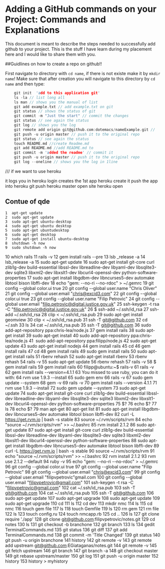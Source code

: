 Adding a GitHub commands on your Project: Commands and Explanations
======================================

This document is meant to describe the steps needed to successfully
add github to your project. This is the stuff I have learn during my placement here and I would like to share them with you.

##Guidlines on how to create a repo on github!!

First navigate to directory with `cd name`, if there is not existe make it by `mkdir name`! Make sure that after creation you will navigate to this directory by `cd name` and then type:

```c
    git init  'add to this application git'
    ls -la // list long all
    ls man // shows you the manual of list
    git add example.txt // add example.txt on git
    git status // shows the status of git
    git commit -m "Just the start" // commit the changes
    git status // see again the status
    git log // shows you the log
    git remote add origin git@github.com:dotemacs/nameExample.git //
    git push -u origin master // push it to the original repo
    git status // see again the status
    touch README.md //create Readme.md
    git add README.md //add README.md to 
    git commit -m 'added the readme' // commit it
    git push -u origin master // push it to the original repo
    git log --oneline // shows you the log in 1line
```

/// if we want to use heroku

it logs you in    heroku login
creates the 1st app    heroku create
it push the app into heroku    git push heroku master
open site    heroku open


## Contue of qde 

    1  apt-get update
    2  sudo apt-get update
    3  sudo apt-get ubuntu-desktop
    4  sudo apt-get ubuntu desktop
    5  sudo apt-get ubuntudesktop
    6  sudo apt-get desktop
    7  sudo apt-get install ubuntu-desktop
    8  shutdown -h now
    9  sudo shutdown -h now
   10  which rails
   11  rails -v
   12  gem  install rails --pre
   13  lsb _release -a 
   14  lsb_release -a
   15  sudo apt-get update
   16  sudo apt-get install git-core curl zlib1g-dev build-essential libssl-dev libreadline-dev libyaml-dev libsqlite3-dev sqlite3 libxml2-dev libxslt1-dev libcurl4-openssl-dev python-software-properties
   17  sudo apt-get install libgdbm-dev libncurses5-dev automake libtool bison libffi-dev
   18  echo "gem: --no-ri --no-rdoc" > ~/.gemrc
   19  git config --global color.ui true
   20  git config --global user.name "Chris Oliver"
   21  git config --global user.email "chris@excid3.com"
   22  git config --global color.ui true
   23  git config --global user.name "Filip Petrovic"
   24  git config --global user.email "filip.petrovic@digital.justice.gov.uk"
   25  ssh-keygen -t rsa -C "filip.petrovic@digital.justice.gov.uk"
   26  $ ssh-add ~/.ssh/id_rsa
   27  ssh-add ~/.ssh/id_rsa
   28  clip < ~/.ssh/id_rsa.pub
   29  sudo apt-get install geomview
   30  clip < ~/.ssh/id_rsa.pub
   31  ssh -T git@github.com
   32  cd ~/.ssh
   33  ls
   34  cat ~/.ssh/id_rsa.pub
   35  ssh -T git@github.com
   36  sudo add-apt-repository ppa:chris-lea/node.js
   37  gem install rails
   38  sudo apt-get install <selceted package>
   39  sudo apt-get install <ruby>
   40  sudo add-apt-repository ppa:chris-lea/node.js
   41  
sudo add-apt-repository ppa:filipp/node.js
   42  sudo apt-get update
   43  sudo apt-get install nodejs
   44  gem install rails
   45  cd
   46  gem install rails
   47  cd
   48  gem install rails
   49  sudo gem install rails
   50  sudo apt-get install rails
   51  rbenv rehash
   52  sudo apt-get install rbenv
   53  rbenv rehash
   54  rails -v 
   55  sudo apt-get update
   56  rbenv rehash
   57  rails -v 
   58  $ gem install rails
   59  gem install rails
   60  filipp@ubuntu:~$ rails-v
   61  rails -v
   62  gem install rails --version=4.1.1
   63  You missed to use ruby, you can do it with:
   64  rvm use 1.9.3 --install
   65  sudo gem env
   66  rails -v
   67  sudo gem update --system
   68  gem -v
   69  rails -v
   70  gem install rails --version 4.1.1
   71  rvm use 1.9.3 --install
   72  sudo gem update --system
   73  sudo apt-get update
   74  sudo apt-get install git-core curl zlib1g-dev build-essential libssl-dev libreadline-dev libyaml-dev libsqlite3-dev sqlite3 libxml2-dev libxslt1-dev libcurl4-openssl-dev python-software-properties
   75  $?
   76  echo $?
   77  ls
   78  echo $?
   79  man apt-get
   80  apt-get list
   81  sudo apt-get install libgdbm-dev libncurses5-dev automake libtool bison libffi-dev
   82  curl -L https://get.rvm.io | bash -s stable
   83  source ~/.rvm/scripts/rvm
   84  echo "source ~/.rvm/scripts/rvm" >> ~/.bashrc
   85  rvm install 2.1.2
   86  sudo apt-get update
   87  sudo apt-get install git-core curl zlib1g-dev build-essential libssl-dev libreadline-dev libyaml-dev libsqlite3-dev sqlite3 libxml2-dev libxslt1-dev libcurl4-openssl-dev python-software-properties
   88  sudo apt-get install libgdbm-dev libncurses5-dev automake libtool bison libffi-dev
   89  curl -L https://get.rvm.io | bash -s stable
   90  source ~/.rvm/scripts/rvm
   91  echo "source ~/.rvm/scripts/rvm" >> ~/.bashrc
   92  rvm install 2.1.2
   93  rvm use 2.1.2 --default
   94  ruby -v
   95  echo "gem: --no-ri --no-rdoc" > ~/.gemrc
   96  git config --global color.ui true
   97  git config --global user.name "Filip Petrovic"
   98  git config --global user.email "chris@excid3.com"
   99  git config --global user.email "filipvpetrovic"gmail.com
  100  git config --global user.email "filipvpetrovic@gmail.com"
  101  ssh-keygen -t rsa -C "filipvpetrovic@gmail.com"
  102  cat ~/.ssh/id_rsa.pub
  103  ssh -T git@github.com
  104  cat ~/.ssh/id_rsa.pub
  105  ssh -T git@github.com
  106  sudo apt-get update
  107  sudo apt-get upgrade
  108  sudo apt-get update
  109  sudo apt-get upgrade
  110  cd
  111  ls
  112  cd dev
  113  mkdir nmc
  114  ls
  115  cd nmc
  116  touch gem file
  117  ls
  118  touch Gemfile
  119  ls
  120  rm gem
  121  rm file
  122  ls
  123  touch config.ru
  124  touch nmcapp.rb
  125  cd ..
  126  ls
  127  git clone require './app'
  128  git clone git@github.com:filipvpetrovic/notes.git
  129  cd notes
  130  ls
  131  git checkout -b branchone
  132  git branch
  133  ls
  134  gedit TerminalCommands.md
  135  git status
  136  git diff
  137  git add TerminalCommands.md
  138  git commit -m 'Title Changed'
  139  git status
  140  git push -u origin branchone
  141  history
  142  git remote -v
  143  git remote add upstream git@github.com:EGiataganas/notes.git
  144  git remote -v
  145  git fetch upstream 
  146  git branch 
  147  git branch -a
  148  git checkout master 
  149  git rebase upstream/master
  150  git log
  151  git push -u origin master 
  152  history
  153  history > myhistory 
